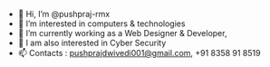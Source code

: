 - 👋 Hi, I’m @pushpraj-rmx
- 👀 I’m interested in computers & technologies
- 🌱 I’m currently working as a Web Designer & Developer, 
- 💞️ I am also interested in Cyber Security
- 📫 Contacts : pushprajdwivedi001@gmail.com, +91 8358 91 8519

<!---
pushpraj-rmx/pushpraj-rmx is a ✨ special ✨ repository because its `README.md` (this file) appears on your GitHub profile.
You can click the Preview link to take a look at your changes.
--->
